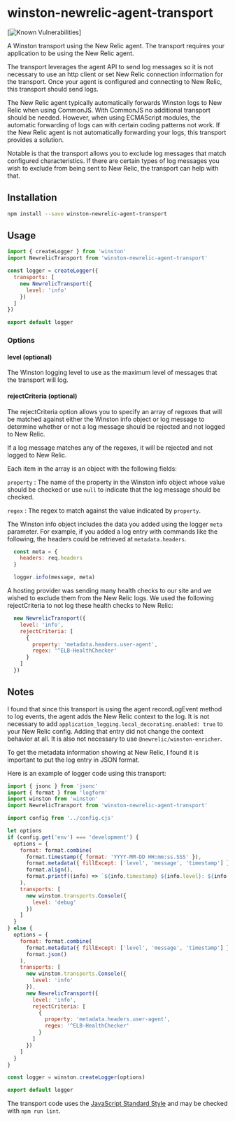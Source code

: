 # winston-newrelic-agent-transport

[![Known Vulnerabilities](https://snyk.io/test/github/kimnetics/winston-newrelic-agent-transport/badge.svg)]

A Winston transport using the New Relic agent. The transport requires your application to be using the New Relic agent.

The transport leverages the agent API to send log messages so it is not necessary to use an http client or set New Relic connection information for the transport. Once your agent is configured and connecting to New Relic, this transport should send logs.

The New Relic agent typically automatically forwards Winston logs to New Relic when using CommonJS. With CommonJS no additional transport should be needed. However, when using ECMAScript modules, the automatic forwarding of logs can with certain coding patterns not work. If the New Relic agent is not automatically forwarding your logs, this transport provides a solution.

Notable is that the transport allows you to exclude log messages that match configured characteristics. If there are certain types of log messages you wish to exclude from being sent to New Relic, the transport can help with that.

## Installation

```sh
npm install --save winston-newrelic-agent-transport
```

## Usage

```javascript
import { createLogger } from 'winston'
import NewrelicTransport from 'winston-newrelic-agent-transport'

const logger = createLogger({
  transports: [
    new NewrelicTransport({
      level: 'info'
    })
  ]
})

export default logger
```

### Options

#### level (optional)

The Winston logging level to use as the maximum level of messages that the transport will log.

#### rejectCriteria (optional)

The rejectCriteria option allows you to specify an array of regexes that will be matched against either the Winston info object or log message to determine whether or not a log message should be rejected and not logged to New Relic.

If a log message matches any of the regexes, it will be rejected and not logged to New Relic.

Each item in the array is an object with the following fields:

`property`
: The name of the property in the Winston info object whose value should be checked or use `null` to indicate that the log message should be checked.

`regex`
: The regex to match against the value indicated by `property`.

The Winston info object includes the data you added using the logger `meta` parameter. For example, if you added a log entry with commands like the following, the headers could be retrieved at `metadata.headers`.

```javascript
  const meta = {
    headers: req.headers
  }

  logger.info(message, meta)
```

A hosting provider was sending many health checks to our site and we wished to exclude them from the New Relic logs. We used the following rejectCriteria to not log these health checks to New Relic:

```javascript
  new NewrelicTransport({
    level: 'info',
    rejectCriteria: [
      {
        property: 'metadata.headers.user-agent',
        regex: '^ELB-HealthChecker'
      }
    ]
  })
```

## Notes

I found that since this transport is using the agent recordLogEvent method to log events, the agent adds the New Relic context to the log. It is not necessary to add `application_logging.local_decorating.enabled: true` to your New Relic config. Adding that entry did not change the context behavior at all. It is also not necessary to use `@newrelic/winston-enricher`.

To get the metadata information showing at New Relic, I found it is important to put the log entry in JSON format.

Here is an example of logger code using this transport:

```javascript
import { jsonc } from 'jsonc'
import { format } from 'logform'
import winston from 'winston'
import NewrelicTransport from 'winston-newrelic-agent-transport'

import config from '../config.cjs'

let options
if (config.get('env') === 'development') {
  options = {
    format: format.combine(
      format.timestamp({ format: 'YYYY-MM-DD HH:mm:ss.SSS' }),
      format.metadata({ fillExcept: ['level', 'message', 'timestamp'] }),
      format.align(),
      format.printf((info) => `${info.timestamp} ${info.level}: ${info.message}${(Object.entries(info.metadata).length > 0) ? ' | ' + jsonc.stringify(info.metadata) : ''}`)
    ),
    transports: [
      new winston.transports.Console({
        level: 'debug'
      })
    ]
  }
} else {
  options = {
    format: format.combine(
      format.metadata({ fillExcept: ['level', 'message', 'timestamp'] }),
      format.json()
    ),
    transports: [
      new winston.transports.Console({
        level: 'info'
      }),
      new NewrelicTransport({
        level: 'info',
        rejectCriteria: [
          {
            property: 'metadata.headers.user-agent',
            regex: '^ELB-HealthChecker'
          }
        ]
      })
    ]
  }
}

const logger = winston.createLogger(options)

export default logger
```

The transport code uses the [JavaScript Standard Style](https://standardjs.com) and may be checked with `npm run lint`.

